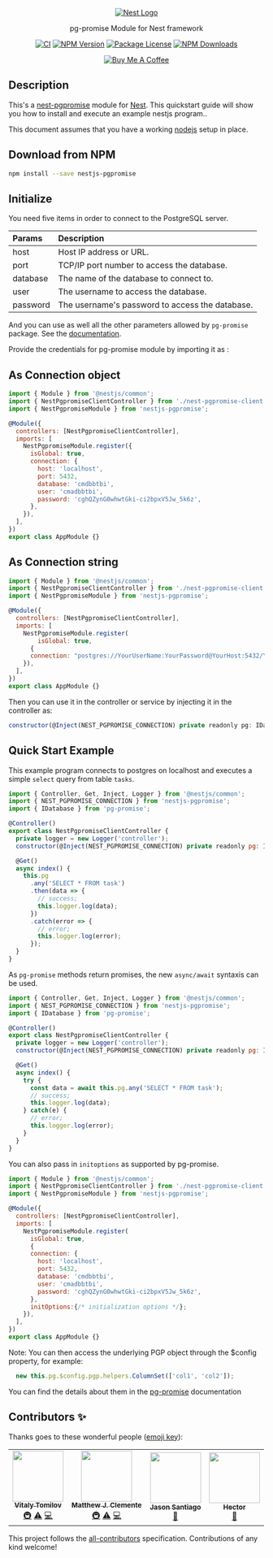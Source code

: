 <p align="center">
  <a href="http://nestjs.com/" target="blank"><img src="http://kamilmysliwiec.com/public/nest-logo.png#1" alt="Nest Logo" />   </a>

</p>

<p align="center">pg-promise Module for Nest framework</p>

<p align="center">
 <a href="https://www.npmjs.com/package/nestjs-pgpromise"><img src="https://github.com/rubiin/nestjs-pgpromise/workflows/CI/badge.svg" alt="CI" /></a>
<a href="https://img.shields.io/npm/v/nestjs-pgpromise"><img src="https://img.shields.io/npm/v/nestjs-pgpromise" alt="NPM Version" /></a>
<a href="https://img.shields.io/npm/l/nestjs-pgpromise"><img src="https://img.shields.io/npm/l/nestjs-pgpromise" alt="Package License" /></a>
<a href="https://www.npmjs.com/package/nestjs-pgpromise"><img src="https://img.shields.io/npm/dm/nestjs-pgpromise" alt="NPM Downloads" /></a>



</p>


<p align="center">
<a href="https://www.buymeacoffee.com/XbgWxt567" target="_blank"><img src="https://i.imgur.com/CahshSS.png" alt="Buy Me A Coffee" style="height: auto !important;width: auto !important;" ></a>

</p>

## Description

This's a [nest-pgpromise](https://github.com/rubiin/nest-pgpromise) module for [Nest](https://github.com/nestjs/nest).
This quickstart guide will show you how to install and execute an example nestjs program..

This document assumes that you have a working [nodejs](http://nodejs.org/) setup in place.

## Download from NPM

```sh
npm install --save nestjs-pgpromise
```

## Initialize

You need five items in order to connect to the PostgreSQL server.

| Params | Description |
| :------- | :------------ |
| host | Host IP address or URL. |
| port | TCP/IP port number to access the database. |
| database | The name of the database to connect to. |
| user | The username to access the database. |
| password | The username's password to access the database. |

And you can use as well all the other parameters allowed by `pg-promise` package. See the [documentation](https://vitaly-t.github.io/pg-promise/index.html).

Provide the credentials for pg-promise module by importing it as :

## As Connection object

```javascript
import { Module } from '@nestjs/common';
import { NestPgpromiseClientController } from './nest-pgpromise-client.controller';
import { NestPgpromiseModule } from 'nestjs-pgpromise';

@Module({
  controllers: [NestPgpromiseClientController],
  imports: [
    NestPgpromiseModule.register({
      isGlobal: true,
      connection: {
        host: 'localhost',
        port: 5432,
        database: 'cmdbbtbi',
        user: 'cmadbbtbi',
        password: 'cghQZynG0whwtGki-ci2bpxV5Jw_5k6z',
      },
    }),
  ],
})
export class AppModule {}
```

## As Connection string

```javascript
import { Module } from '@nestjs/common';
import { NestPgpromiseClientController } from './nest-pgpromise-client.controller';
import { NestPgpromiseModule } from 'nestjs-pgpromise';

@Module({
  controllers: [NestPgpromiseClientController],
  imports: [
    NestPgpromiseModule.register(
        isGlobal: true,
      {
      connection: "postgres://YourUserName:YourPassword@YourHost:5432/YourDatabase"
    }),
  ],
})
export class AppModule {}
```

Then you can use it in the controller or service by injecting it in the controller as:

```javascript
constructor(@Inject(NEST_PGPROMISE_CONNECTION) private readonly pg: IDatabase<any>) {}
```

## Quick Start Example

This example program connects to postgres on localhost and executes a simple `select` query from table `tasks`.

```javascript
import { Controller, Get, Inject, Logger } from '@nestjs/common';
import { NEST_PGPROMISE_CONNECTION } from 'nestjs-pgpromise';
import { IDatabase } from 'pg-promise';

@Controller()
export class NestPgpromiseClientController {
  private logger = new Logger('controller');
  constructor(@Inject(NEST_PGPROMISE_CONNECTION) private readonly pg: IDatabase<any>) {}

  @Get()
  async index() {
    this.pg
      .any('SELECT * FROM task')
      .then(data => {
        // success;
        this.logger.log(data);
      })
      .catch(error => {
        // error;
        this.logger.log(error);
      });
  }
}
```

As `pg-promise` methods return promises, the new `async/await` syntaxis can be used.

```javascript
import { Controller, Get, Inject, Logger } from '@nestjs/common';
import { NEST_PGPROMISE_CONNECTION } from 'nestjs-pgpromise';
import { IDatabase } from 'pg-promise';

@Controller()
export class NestPgpromiseClientController {
  private logger = new Logger('controller');
  constructor(@Inject(NEST_PGPROMISE_CONNECTION) private readonly pg: IDatabase<any>) {}

  @Get()
  async index() {
    try {
      const data = await this.pg.any('SELECT * FROM task');
      // success;
      this.logger.log(data);
    } catch(e) {
      // error;
      this.logger.log(error);
    }
  }
}
```

You can also pass in `initoptions` as supported by pg-promise.

```javascript
import { Module } from '@nestjs/common';
import { NestPgpromiseClientController } from './nest-pgpromise-client.controller';
import { NestPgpromiseModule } from 'nestjs-pgpromise';

@Module({
  controllers: [NestPgpromiseClientController],
  imports: [
    NestPgpromiseModule.register(
      isGlobal: true,
      {
      connection: {
        host: 'localhost',
        port: 5432,
        database: 'cmdbbtbi',
        user: 'cmadbbtbi',
        password: 'cghQZynG0whwtGki-ci2bpxV5Jw_5k6z',
      },
      initOptions:{/* initialization options */};
    }),
  ],
})
export class AppModule {}
```

Note: You can then access the underlying PGP object through the $config property, for example:
```javascript
  new this.pg.$config.pgp.helpers.ColumnSet(['col1', 'col2']);
```

You can find the details about them in the [pg-promise](https://vitaly-t.github.io/pg-promise/index.html) documentation

## Contributors ✨

Thanks goes to these wonderful people ([emoji key](https://allcontributors.org/docs/en/emoji-key)):

<!-- ALL-CONTRIBUTORS-LIST:START - Do not remove or modify this section -->
<!-- prettier-ignore-start -->
<!-- markdownlint-disable -->
<table>
  <tr>
    <td align="center"><a href="http://vitalytomilov.com"><img src="https://avatars1.githubusercontent.com/u/5108906?v=4" width="100px;" alt=""/><br /><sub><b>Vitaly Tomilov</b></sub></a><br /><a href="#infra-vitaly-t" title="Infrastructure (Hosting, Build-Tools, etc)">🚇</a> <a href="https://github.com/rubiin/nestjs-pgpromise/commits?author=vitaly-t" title="Tests">⚠️</a> <a href="https://github.com/rubiin/nestjs-pgpromise/commits?author=vitaly-t" title="Code">💻</a></td>
    <td align="center"><a href="https://blog.mattclemente.com"><img src="https://avatars0.githubusercontent.com/u/5348419?v=4" width="100px;" alt=""/><br /><sub><b>Matthew J. Clemente</b></sub></a><br /><a href="#infra-mjclemente" title="Infrastructure (Hosting, Build-Tools, etc)">🚇</a> <a href="https://github.com/rubiin/nestjs-pgpromise/commits?author=mjclemente" title="Tests">⚠️</a> <a href="https://github.com/rubiin/nestjs-pgpromise/commits?author=mjclemente" title="Code">💻</a></td>
    <td align="center"><a href="https://github.com/nythrox"><img src="https://avatars2.githubusercontent.com/u/41273690?v=4" width="100px;" alt=""/><br /><sub><b>Jason Santiago</b></sub></a><br /><a href="https://github.com/rubiin/nestjs-pgpromise/commits?author=nythrox" title="Documentation">📖</a></td>
    <td align="center"><a href="https://github.com/Hekkfern"><img src="https://avatars3.githubusercontent.com/u/55917369?v=4" width="100px;" alt=""/><br /><sub><b>Hector</b></sub></a><br /><a href="https://github.com/rubiin/nestjs-pgpromise/commits?author=Hekkfern" title="Documentation">📖</a></td>
  </tr>
</table>

<!-- markdownlint-enable -->
<!-- prettier-ignore-end -->
<!-- ALL-CONTRIBUTORS-LIST:END -->

This project follows the [all-contributors](https://github.com/all-contributors/all-contributors) specification. Contributions of any kind welcome!
